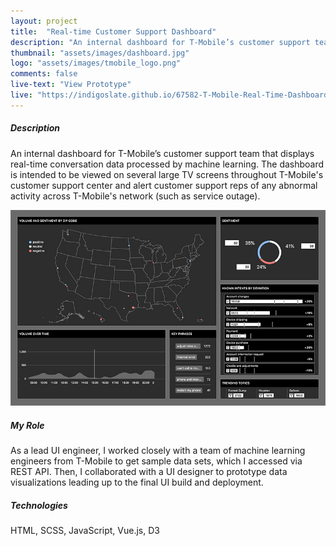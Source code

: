 ```yaml
---
layout: project
title:  "Real-time Customer Support Dashboard"
description: "An internal dashboard for T-Mobile’s customer support team that displays real-time conversation data processed by machine learning."
thumbnail: "assets/images/dashboard.jpg"
logo: "assets/images/tmobile_logo.png"
comments: false
live-text: "View Prototype"
live: "https://indigoslate.github.io/67582-T-Mobile-Real-Time-Dashboard-UI/"
---
```



##### Description
An internal dashboard for T-Mobile’s customer support team that displays real-time conversation data processed by machine learning. The dashboard is intended to be viewed on several large TV screens throughout T-Mobile's customer support center and alert customer support reps of any abnormal activity across T-Mobile's network (such as service outage).

![T-Mobile Dashboard](assets/../../assets/images/dashboard.jpg "T-Mobile Dashboard")

##### My Role
As a lead UI engineer, I worked closely with a team of machine learning engineers from T-Mobile to get sample data sets, which I accessed via REST API. Then, I collaborated with a UI designer to prototype data visualizations leading up to the final UI build and deployment.

##### Technologies
HTML, SCSS, JavaScript, Vue.js, D3